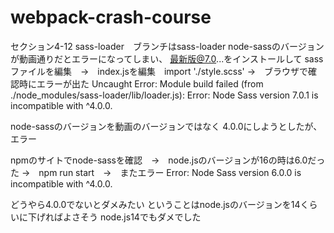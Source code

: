# webpack-crash-course
セクション4-12 sass-loader　ブランチはsass-loader
node-sassのバージョンが動画通りだとエラーになってしまい、
最新版@7.0...をインストールして
sassファイルを編集　→　index.jsを編集　import './style.scss'
→　ブラウザで確認時にエラーが出た
Uncaught Error: Module build failed (from ./node_modules/sass-loader/lib/loader.js):
Error: Node Sass version 7.0.1 is incompatible with ^4.0.0.

node-sassのバージョンを動画のバージョンではなく
4.0.0にしようとしたが、エラー

npmのサイトでnode-sassを確認　→　node.jsのバージョンが16の時は6.0だった
→　npm run start　→　またエラー
Error: Node Sass version 6.0.0 is incompatible with ^4.0.0.

どうやら4.0.0でないとダメみたい
ということはnode.jsのバージョンを14くらいに下げればよさそう
node.js14でもダメでした
